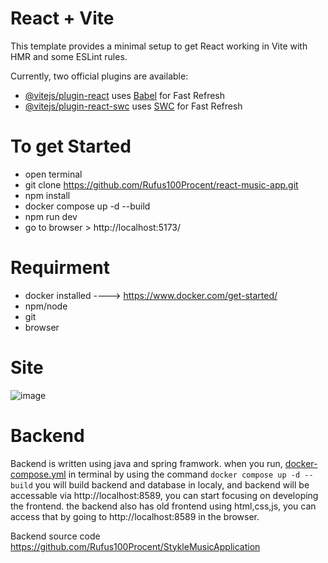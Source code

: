 # React + Vite

This template provides a minimal setup to get React working in Vite with HMR and some ESLint rules.

Currently, two official plugins are available:

- [@vitejs/plugin-react](https://github.com/vitejs/vite-plugin-react/blob/main/packages/plugin-react/README.md) uses [Babel](https://babeljs.io/) for Fast Refresh
- [@vitejs/plugin-react-swc](https://github.com/vitejs/vite-plugin-react-swc) uses [SWC](https://swc.rs/) for Fast Refresh


# To get Started
- open terminal
- git clone  https://github.com/Rufus100Procent/react-music-app.git
- npm install
- docker compose up -d --build
- npm run dev
- go to browser > http://localhost:5173/


# Requirment
- docker installed  ----> https://www.docker.com/get-started/
- npm/node
- git
- browser   


# Site

![image](https://github.com/user-attachments/assets/ec8cb784-2fe1-4e02-9fea-cb9684ac353b)

# Backend

Backend is written using java and spring framwork. when you run, [docker-compose.yml](https://github.com/Rufus100Procent/react-music-app/blob/master/docker-compose.yml) in terminal by using the command ```docker compose up -d --build```
you will build backend and database in localy, and backend will be accessable via http://localhost:8589, you can start focusing on developing the frontend. the backend also has old frontend using html,css,js, you can access that by going to 
http://localhost:8589 in the browser.

Backend source code https://github.com/Rufus100Procent/StykleMusicApplication
